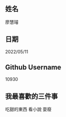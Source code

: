 
姓名
----
廖慧璿

日期
----
2022/05/11

Github Username
---------------
10930

我最喜歡的三件事
---------------
吃甜的東西 看小說 耍廢
